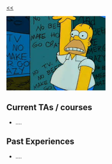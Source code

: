 [<<](/index)

<img src="images/h1.jpg?raw=true"/>


## Current TAs / courses

* ....

## Past Experiences

* ....
